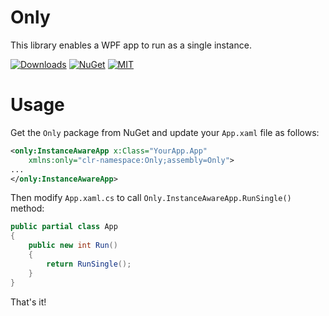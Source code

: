 # Only
This library enables a WPF app to run as a single instance.

[![Downloads](https://img.shields.io/nuget/dt/Only.svg)](https://www.nuget.org/packages/Only)
[![NuGet](https://img.shields.io/nuget/v/Only.svg)](https://www.nuget.org/packages/Only#versions-body-tab)
[![MIT](https://img.shields.io/badge/license-MIT-blue.svg)](https://github.com/vborovikov/only/blob/master/LICENSE)

# Usage

Get the `Only` package from NuGet and update your `App.xaml` file as follows:
```xml
<only:InstanceAwareApp x:Class="YourApp.App"
    xmlns:only="clr-namespace:Only;assembly=Only">
...
</only:InstanceAwareApp>
```
Then modify `App.xaml.cs` to call `Only.InstanceAwareApp.RunSingle()` method:
```cs
public partial class App
{
    public new int Run()
    {
        return RunSingle();
    }
}
```

That's it!